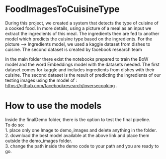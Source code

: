 # FoodImagesToCuisineType
During this project, we created a system that detects the type of cuisine of a cooked food. 
In more details, using a picture of a meal as an input we extract the ingredients of this meal.
The ingredients then are fed to another model which predicts the cuisine type based on the ingredients.
For the picture --> Ingredients model, we used a kaggle dataset from dishes to cuisine.
The second dataset is created by facebook research team


In the main folder there exist the notebooks prepared to train the BoW model and the word Embeddings model with the datasets needed. 
The first dataset comes for kaggle and includes ingredients from dishes with their cuisine.
The second dataset is the result of predicting the ingredients of our testing images using the model of : https://github.com/facebookresearch/inversecooking . 


# How to use the models
Inside the finalDemo folder, there is the option to test the final pipeline. <br>
To do so:<br> 1. place only one Image to demo_images and delete anything in the folder. <br>
	2. download the best model available at the above link and place them outside the demo_images folder.<br>
	3. change the path inside the demo code to your path and you are ready to go.<br>

